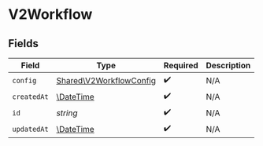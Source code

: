 # V2Workflow


## Fields

| Field                                                              | Type                                                               | Required                                                           | Description                                                        |
| ------------------------------------------------------------------ | ------------------------------------------------------------------ | ------------------------------------------------------------------ | ------------------------------------------------------------------ |
| `config`                                                           | [Shared\V2WorkflowConfig](../../Models/Shared/V2WorkflowConfig.md) | :heavy_check_mark:                                                 | N/A                                                                |
| `createdAt`                                                        | [\DateTime](https://www.php.net/manual/en/class.datetime.php)      | :heavy_check_mark:                                                 | N/A                                                                |
| `id`                                                               | *string*                                                           | :heavy_check_mark:                                                 | N/A                                                                |
| `updatedAt`                                                        | [\DateTime](https://www.php.net/manual/en/class.datetime.php)      | :heavy_check_mark:                                                 | N/A                                                                |